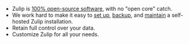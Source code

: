 * Zulip is [100% open-source software](https://github.com/zulip), with no "open core" catch.
* We work hard to make it easy to [set up][install-zulip],
  [backup][backup-zulip], and [maintain][maintain-zulip] a self-hosted
  Zulip installation.
* Retain full control over your data.
* Customize Zulip for all your needs.

[install-zulip]: https://zulip.readthedocs.io/en/latest/production/install.html
[backup-zulip]: https://zulip.readthedocs.io/en/stable/production/export-and-import.html#backups
[maintain-zulip]: https://zulip.readthedocs.io/en/stable/production/upgrade-or-modify.html
